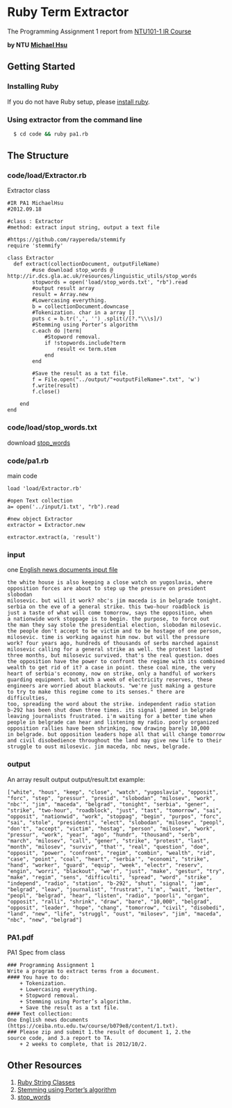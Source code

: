 # Ruby Term Extractor
The Programming Assignment 1 report from [NTU101-1 IR Course](http://goo.gl/azVrC "Course")

**by NTU [Michael Hsu](https://www.facebook.com/evenchange4 "facebook")**

## Getting Started
### Installing Ruby
If you do not have Ruby setup, please [install ruby](http://www.ruby-lang.org/zh_TW/downloads/ "ruby").

### Using extractor from the command line
``` bash
  $ cd code && ruby pa1.rb
```

## The Structure
### code/load/Extractor.rb
Extractor class
```
#IR PA1 MichaelHsu
#2012.09.18

#class : Extractor
#method: extract input string, output a text file

#https://github.com/raypereda/stemmify
require 'stemmify'

class Extractor
  def extract(collectionDocument, outputFileName)
		#use download stop_words @ http://ir.dcs.gla.ac.uk/resources/linguistic_utils/stop_words
		stopwords = open('load/stop_words.txt', "rb").read
		#output result array
		result = Array.new
		#Lowercasing everything.
		b = collectionDocument.downcase
		#Tokenization. char in a array []
		puts c = b.tr(',', '') .split(/[?."\\\s]/)
		#Stemming using Porter’s algorithm
		c.each do |term|
			#Stopword removal.
			if !stopwords.include?term
				result << term.stem
			end
		end

		#Save the result as a txt file.
		f = File.open("../output/"+outputFileName+".txt", 'w')
		f.write(result)
		f.close()

	end
end
```

### code/load/stop_words.txt
download [stop_words](http://ir.dcs.gla.ac.uk/resources/linguistic_utils/stop_words "download stop_words")

### code/pa1.rb
main code	
```
load 'load/Extractor.rb'

#open Text collection
a= open('../input/1.txt', "rb").read

#new object Extractor
extractor = Extractor.new  

extractor.extract(a, 'result')
```
### input
one [English news documents input file](https://ceiba.ntu.edu.tw/course/b079e8/content/1.txt "download")
```
the white house is also keeping a close watch on yugoslavia, where 
opposition forces are about to step up the pressure on president slobodan 
milosevic. but will it work? nbc's jim maceda is in belgrade tonight. 
serbia on the eve of a general strike. this two-hour roadblock is 
just a taste of what will come tomorrow, says the opposition, when 
a nationwide work stoppage is to begin. the purpose, to force out 
the man they say stole the presidential election, slobodan milosevic. 
the people don't accept to be victim and to be hostage of one person, 
milosevic. time is working against him now. but will the pressure 
work? four years ago, hundreds of thousands of serbs marched against 
milosevic calling for a general strike as well. the protest lasted 
three months, but milosevic survived. that's the real question. does 
the opposition have the power to confront the regime with its combined 
wealth to get rid of it? a case in point. these coal mine, the very 
heart of serbia's economy, now on strike, only a handful of workers 
guarding equipment. but with a week of electricity reserves, these 
engineers are worried about blackouts. "we're just making a gesture 
to try to make this regime come to its senses." there are difficulties, 
too, spreading the word about the strike. independent radio station 
b-292 has been shut down three times. its signal jammed in belgrade 
leaving journalists frustrated. i'm waiting for a better time when 
people in belgrade can hear and listening my radio. poorly organized 
opposition rallies have been shrinking, now drawing barely 10,000 
in belgrade. but opposition leaders hope all that will change tomorrow 
and civil disobedience throughout the land may give new life to their 
struggle to oust milosevic. jim maceda, nbc news, belgrade.
```
### output
An array result output output/result.txt 
example:
```
["white", "hous", "keep", "close", "watch", "yugoslavia", "opposit", "forc", "step", "pressur", "presid", "slobodan", "milosev", "work", "nbc'", "jim", "maceda", "belgrad", "tonight", "serbia", "gener", "strike", "two-hour", "roadblock", "just", "tast", "tomorrow", "sai", "opposit", "nationwid", "work", "stoppag", "begin", "purpos", "forc", "sai", "stole", "presidenti", "elect", "slobodan", "milosev", "peopl", "don't", "accept", "victim", "hostag", "person", "milosev", "work", "pressur", "work", "year", "ago", "hundr", "thousand", "serb", "march", "milosev", "call", "gener", "strike", "protest", "last", "month", "milosev", "surviv", "that'", "real", "question", "doe", "opposit", "power", "confront", "regim", "combin", "wealth", "rid", "case", "point", "coal", "heart", "serbia'", "economi", "strike", "hand", "worker", "guard", "equip", "week", "electr", "reserv", "engin", "worri", "blackout", "we'r", "just", "make", "gestur", "try", "make", "regim", "sens", "difficulti", "spread", "word", "strike", "independ", "radio", "station", "b-292", "shut", "signal", "jam", "belgrad", "leav", "journalist", "frustrat", "i'm", "wait", "better", "peopl", "belgrad", "hear", "listen", "radio", "poorli", "organ", "opposit", "ralli", "shrink", "draw", "bare", "10,000", "belgrad", "opposit", "leader", "hope", "chang", "tomorrow", "civil", "disobedi", "land", "new", "life", "struggl", "oust", "milosev", "jim", "maceda", "nbc", "new", "belgrad"]
```
### PA1.pdf
PA1 Spec from class
```
### Programming Assignment 1
Write a program to extract terms from a document.
#### You have to do:
	+ Tokenization.
	+ Lowercasing everything.
	+ Stopword removal.
	+ Stemming using Porter’s algorithm.
	+ Save the result as a txt file.
#### Text collection:
One English news documents
(https://ceiba.ntu.edu.tw/course/b079e8/content/1.txt).
### Please zip and submit 1.the result of document 1, 2.the
source code, and 3.a report to TA.
	+ 2 weeks to complete, that is 2012/10/2.
```

## Other Resources
1.  [Ruby String Classes](http://www.ruby-doc.org/core-1.9.2/String.html)
2.  [Stemming using Porter’s algorithm](https://github.com/raypereda/stemmify)
3.  [stop_words](http://ir.dcs.gla.ac.uk/resources/linguistic_utils/stop_words "download stop_words")